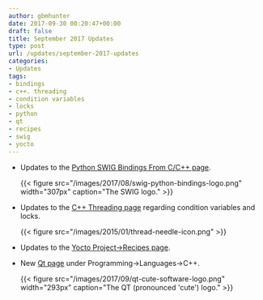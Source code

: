 ```yaml
---
author: gbmhunter
date: 2017-09-30 00:20:47+00:00
draft: false
title: September 2017 Updates
type: post
url: /updates/september-2017-updates
categories:
- Updates
tags:
- bindings
- c++. threading
- condition variables
- locks
- python
- qt
- recipes
- swig
- yocto
---
```



* Updates to the [Python SWIG Bindings From C/C++ page](/programming/languages/python/python-swig-bindings-from-cplusplus).  

	{{< figure src="/images/2017/08/swig-python-bindings-logo.png" width="307px" caption="The SWIG logo."  >}}

* Updates to the [C++ Threading page](/programming/languages/c-plus-plus/threading) regarding condition variables and locks.  

	{{< figure src="/images/2015/01/thread-needle-icon.png"   >}}

* Updates to the [Yocto Project->Recipes page](/programming/embedded-linux/yocto-project/recipes).  

* New [Qt page](/programming/languages/c-plus-plus/qt-cute) under Programming->Languages->C++.  

	{{< figure src="/images/2017/09/qt-cute-software-logo.png" width="293px" caption="The QT (pronounced 'cute') logo."  >}}